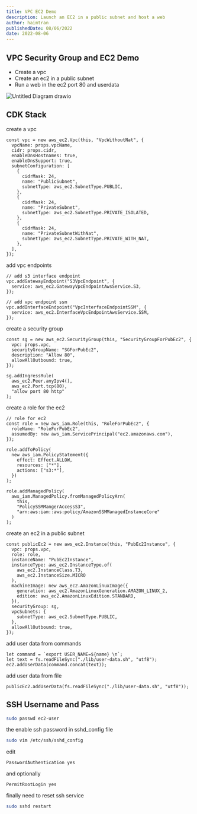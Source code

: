 ```yaml
---
title: VPC EC2 Demo
description: Launch an EC2 in a public subnet and host a web
author: haimtran
publishedDate: 08/06/2022
date: 2022-08-06
---
```


## VPC Security Group and EC2 Demo

- Create a vpc
- Create an ec2 in a public subnet
- Run a web in the ec2 port 80 and userdata

![Untitled Diagram drawio](https://user-images.githubusercontent.com/20411077/202877114-b5c32ef0-e17d-40a3-813d-84a7b5c337ab.png)


## CDK Stack

create a vpc

```tsx
const vpc = new aws_ec2.Vpc(this, "VpcWithoutNat", {
  vpcName: props.vpcName,
  cidr: props.cidr,
  enableDnsHostnames: true,
  enableDnsSupport: true,
  subnetConfiguration: [
    {
      cidrMask: 24,
      name: "PublicSubnet",
      subnetType: aws_ec2.SubnetType.PUBLIC,
    },
    {
      cidrMask: 24,
      name: "PrivateSubnet",
      subnetType: aws_ec2.SubnetType.PRIVATE_ISOLATED,
    },
    {
      cidrMask: 24,
      name: "PrivateSubnetWithNat",
      subnetType: aws_ec2.SubnetType.PRIVATE_WITH_NAT,
    },
  ],
});
```

add vpc endpoints

```tsx
// add s3 interface endpoint
vpc.addGatewayEndpoint("S3VpcEndpoint", {
  service: aws_ec2.GatewayVpcEndpointAwsService.S3,
});

// add vpc endpoint ssm
vpc.addInterfaceEndpoint("VpcInterfaceEndpointSSM", {
  service: aws_ec2.InterfaceVpcEndpointAwsService.SSM,
});
```

create a security group

```tsx
const sg = new aws_ec2.SecurityGroup(this, "SecurityGroupForPubEc2", {
  vpc: props.vpc,
  securityGroupName: "SGForPubEc2",
  description: "Allow 80",
  allowAllOutbound: true,
});

sg.addIngressRule(
  aws_ec2.Peer.anyIpv4(),
  aws_ec2.Port.tcp(80),
  "allow port 80 http"
);
```

create a role for the ec2

```tsx
// role for ec2
const role = new aws_iam.Role(this, "RoleForPubEc2", {
  roleName: "RoleForPubEc2",
  assumedBy: new aws_iam.ServicePrincipal("ec2.amazonaws.com"),
});

role.addToPolicy(
  new aws_iam.PolicyStatement({
    effect: Effect.ALLOW,
    resources: ["*"],
    actions: ["s3:*"],
  })
);

role.addManagedPolicy(
  aws_iam.ManagedPolicy.fromManagedPolicyArn(
    this,
    "PolicySSMMangerAccessS3",
    "arn:aws:iam::aws:policy/AmazonSSMManagedInstanceCore"
  )
);
```

create an ec2 in a public subnet

```tsx
const publicEc2 = new aws_ec2.Instance(this, "PubEc2Instance", {
  vpc: props.vpc,
  role: role,
  instanceName: "PubEc2Instance",
  instanceType: aws_ec2.InstanceType.of(
    aws_ec2.InstanceClass.T3,
    aws_ec2.InstanceSize.MICRO
  ),
  machineImage: new aws_ec2.AmazonLinuxImage({
    generation: aws_ec2.AmazonLinuxGeneration.AMAZON_LINUX_2,
    edition: aws_ec2.AmazonLinuxEdition.STANDARD,
  }),
  securityGroup: sg,
  vpcSubnets: {
    subnetType: aws_ec2.SubnetType.PUBLIC,
  },
  allowAllOutbound: true,
});
```

add user data from commands

```tsx
let command = `export USER_NAME=${name} \n`;
let text = fs.readFileSync("./lib/user-data.sh", "utf8");
ec2.addUserData(command.concat(text));
```

add user data from file

```tsx
publicEc2.addUserData(fs.readFileSync("./lib/user-data.sh", "utf8"));
```

## SSH Username and Pass

```bash
sudo passwd ec2-user
```

the enable ssh password in sshd_config file

```bash
sudo vim /etc/ssh/sshd_config
```

edit

```text
PasswordAuthentication yes
```

and optionally

```text
PermitRootLogin yes
```

finally need to reset ssh service

```bash
sudo sshd restart
```
